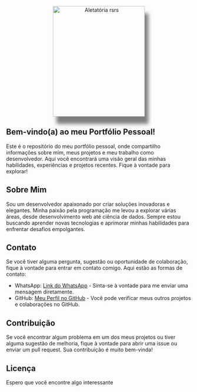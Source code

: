 <div align="center">

   <img src="https://giffiles.alphacoders.com/212/212449.gif" style="width:250px; height: 300px; box-shadow: 10px 20px 10px rgba(0, 0, 0, 0.5);" alt="Aletatória rsrs">

 </div> 

   ## Bem-vindo(a) ao meu Portfólio Pessoal!

  <p>Este é o repositório do meu portfólio pessoal, onde compartilho informações sobre mim, meus projetos e meu trabalho como desenvolvedor. Aqui você encontrará uma visão geral das minhas habilidades, experiências e projetos recentes. Fique à vontade para explorar!</p>

   ## Sobre Mim

  <p>Sou um desenvolvedor apaixonado por criar soluções inovadoras e elegantes. Minha paixão pela programação me levou a explorar várias áreas, desde desenvolvimento web até ciência de dados. Sempre estou buscando aprender novas tecnologias e aprimorar minhas habilidades para enfrentar desafios empolgantes.</p>  
  <h2>Contato</h2>

  <p>Se você tiver alguma pergunta, sugestão ou oportunidade de colaboração, fique à vontade para entrar em contato comigo. Aqui estão as formas de contato:</p>

  <ul>
    <li>WhatsApp: <a href="https://wa.me/+5599991887848">Link do WhatsApp</a> - Sinta-se à vontade para me enviar uma mensagem diretamente.</li>
    <li>GitHub: <a href="https://github.com/pauloRodri29">Meu Perfil no GitHub</a> - Você pode verificar meus outros projetos e colaborações no GitHub.</li>
  </ul>

  ## Contribuição

  <p>Se você encontrar algum problema em um dos meus projetos ou tiver alguma sugestão de melhoria, fique à vontade para abrir uma issue ou enviar um pull request. Sua contribuição é muito bem-vinda!</p>

   ## Licença

  <p>Espero que você encontre algo interessante</p>
